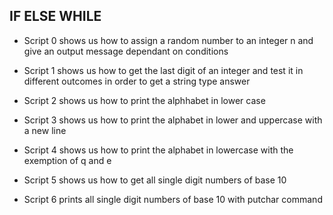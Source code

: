 ## IF ELSE WHILE

* Script 0 shows us how to assign a random number to an integer n and give an output message dependant on conditions

* Script 1 shows us how to get the last digit of an integer and test it in different outcomes in order to get a string type answer

* Script 2 shows us how to print the alphhabet in lower case

* Script 3 shows us how to print the alphabet in lower and uppercase with a new line

* Script 4 shows us how to print the alphabet in lowercase with the exemption of q and e

* Script 5 shows us how to get all single digit numbers of base 10

* Script 6 prints all single digit numbers of base 10 with putchar command 

